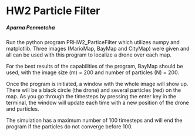 # HW2 Particle Filter

##### Aparna Penmetcha

Run the python program PRHW2_ParticeFilter which utilizes numpy and matplotlib. 
Three images (MarioMap, BayMap and CityMap) were given and all can be used with this program to localize a drone over each map. 

For the best results of the capabilities of the program, BayMap should be used, with the image size (m) = 200 and number of particles (N) = 200.

Once the program is initiated, a window with the whole image will show up. There will be a black circle (the drone) and several particles (red) on the map. As you go through the timesteps by pressing the enter key in the terminal, the window will update each time with a new position of the drone and particles. 

The simulation has a maximum number of 100 timesteps and will end the program if the particles do not converge before 100.